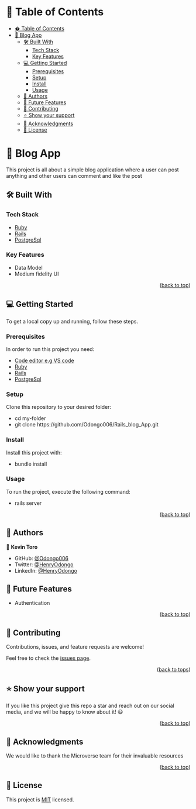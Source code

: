 <a name="readme-top"></a>

# 📗 Table of Contents

- [� Table of Contents](#-table-of-contents)
- [📖 Blog App](#--Blog-App)
  - [🛠 Built With ](#-built-with-)
    - [Tech Stack ](#tech-stack-)
    - [Key Features ](#key-features-)
  - [💻 Getting Started ](#-getting-started-)
    - [Prerequisites](#prerequisites)
    - [Setup](#setup)
    - [Install](#install)
    - [Usage](#usage)
  - [👥 Authors ](#-authors-)
  - [🔭 Future Features ](#-future-features-)
  - [🤝 Contributing ](#-contributing-)
  - [⭐️ Show your support ](#️-show-your-support-)
  - [🙏 Acknowledgments ](#-acknowledgments-)
  - [📝 License ](#-license-)

# 📖  <a name="about-project">Blog App</a>
   This project is all about a simple blog application where a user can post anything and other users can comment and like the post
## 🛠 Built With <a name="built-with"></a>

### Tech Stack <a name="tech-stack"></a>

  <ul>
    <li><a href="https://www.ruby-lang.org/en/">Ruby</a></li>
    <li><a href="https://rubyonrails.org/">Rails</a></li>
    <li><a href="https://www.postgresql.org/">PostgreSql</a></li>
  </ul>

### Key Features <a name="key-features"></a>

- Data Model
- Medium fidelity UI

<!-- <p align="right">(<a href="#readme-top">back to top</a>)</p> -->

<!-- ## 🚀 Live Demo <a name="live-demo"></a>

- Not available -->

<p align="right">(<a href="#readme-top">back to top</a>)</p>

## 💻 Getting Started <a name="getting-started"></a>

To get a local copy up and running, follow these steps.

### Prerequisites

In order to run this project you need:

<ul>
    <li><a href="https://code.visualstudio.com/">Code editor e.g VS code</a></li>
    <li><a href="https://www.ruby-lang.org/en/">Ruby</a></li>
      <li><a href="https://rubyonrails.org/">Rails</a></li>
    <li><a href="https://www.postgresql.org/">PostgreSql</a></li>
  </ul>

### Setup

Clone this repository to your desired folder:

<ul>
<li>cd my-folder</li>
<li>git clone https://github.com/Odongo006/Rails_blog_App.git</li>
</ul>

### Install

Install this project with:

<ul>
<li>bundle install</li>
</ul>

### Usage

To run the project, execute the following command:

<ul>
<li>rails server</li>
</ul>

<p align="right">(<a href="#readme-top">back to top</a>)</p>

## 👥 Authors <a name="authors"></a>

👤 **Kevin Toro**
- GitHub: [@Odongo006](https://github.com/Odongo006)
- Twitter: [@HenryOdongo](https://twitter.com/@HenryOdongo007)
- LinkedIn: [@HenryOdongo](https://www.linkedin.com/in/henry-odongo/)

## 🔭 Future Features <a name="future-features"></a>

- Authentication

<p align="right">(<a href="#readme-top">back to top</a>)</p>

## 🤝 Contributing <a name="contributing"></a>

Contributions, issues, and feature requests are welcome!

Feel free to check the [issues page](https://github.com/Odongo006/Rails_blog_App/issues).

<p align="right">(<a href="#readme-top">back to tops</a>)</p>

<!-- SUPPORT -->

## ⭐️ Show your support <a name="support"></a>

If you like this project give this repo a star and reach out on our social media, and we will be happy to know about it! 😃

<p align="right">(<a href="#readme-top">back to top</a>)</p>

## 🙏 Acknowledgments <a name="acknowledgements"></a>

We would like to thank the Microverse team for their invaluable resources

<p align="right">(<a href="#readme-top">back to top</a>)</p>

## 📝 License <a name="license"></a>

This project is [MIT](https://github.com/Odongo006/Rails_blog_App/blob/main/LICENSE) licensed.